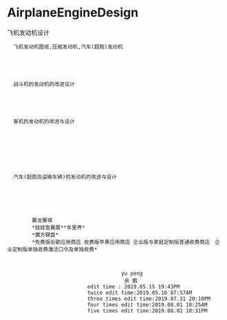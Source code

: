 # AirplaneEngineDesign
飞机发动机设计

      飞机发动机图纸,压缩发动机,汽车(超跑)发动机





      战斗机的发动机的改进设计
      
      
      
      

      客机的发动机的改进与设计  








      汽车(超跑及运输车辆)的发动机的改进与设计　
            
            
     



            翼龙屠城
            *娃娃鱼翼展**车里养*
            *魔方键盘*
            *免费版谷歌应用商店 收费版苹果应用商店 企业版与家庭定制版普通收费商店　企业定制版单独收费激活口令及单独收费*



                                         yu peng
                                          余 鹏
                              edit time : 2019.05.15 19:43PM
                              twice edit time:2019.05.16 07:57AM
                              three times edit time:2019.07.31 20:10PM
                              four times edit time:2019.08.01 10:25AM
                              five times edit time:2019.08.02 18:31PM
